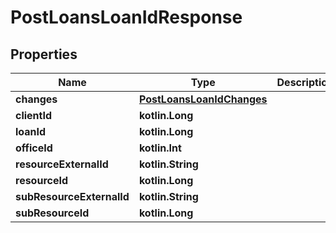 
# PostLoansLoanIdResponse

## Properties
| Name | Type | Description | Notes |
| ------------ | ------------- | ------------- | ------------- |
| **changes** | [**PostLoansLoanIdChanges**](PostLoansLoanIdChanges.md) |  |  [optional] |
| **clientId** | **kotlin.Long** |  |  [optional] |
| **loanId** | **kotlin.Long** |  |  [optional] |
| **officeId** | **kotlin.Int** |  |  [optional] |
| **resourceExternalId** | **kotlin.String** |  |  [optional] |
| **resourceId** | **kotlin.Long** |  |  [optional] |
| **subResourceExternalId** | **kotlin.String** |  |  [optional] |
| **subResourceId** | **kotlin.Long** |  |  [optional] |



